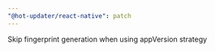 ```yaml
---
"@hot-updater/react-native": patch
---
```


Skip fingerprint generation when using appVersion strategy
